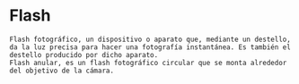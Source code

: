 # Flash

    Flash fotográfico, un dispositivo o aparato que, mediante un destello, da la luz precisa para hacer una fotografía instantánea. Es también el destello producido por dicho aparato.
    Flash anular, es un flash fotográfico circular que se monta alrededor del objetivo de la cámara.
